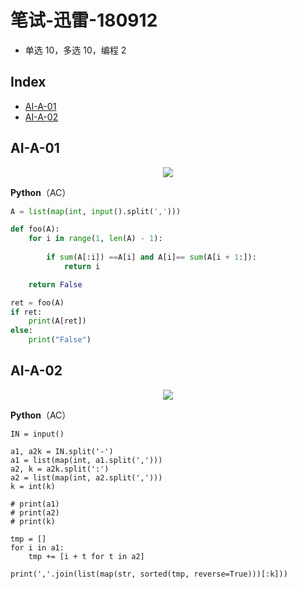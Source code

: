 笔试-迅雷-180912
===
- 单选 10，多选 10，编程 2

Index
---
<!-- TOC -->

- [AI-A-01](#ai-a-01)
- [AI-A-02](#ai-a-02)

<!-- /TOC -->

## AI-A-01
<div align="center"><img src="../_assets/TIM截图20180912193245.png" height="" /></div>

**Python**（AC）
```python
A = list(map(int, input().split(',')))

def foo(A):
    for i in range(1, len(A) - 1):
        
        if sum(A[:i]) ==A[i] and A[i]== sum(A[i + 1:]):
            return i

    return False

ret = foo(A)
if ret:
    print(A[ret])
else:
    print("False")
```


## AI-A-02
<div align="center"><img src="../_assets/TIM截图20180912193315.png" height="" /></div>

**Python**（AC）
```
IN = input()

a1, a2k = IN.split('-')
a1 = list(map(int, a1.split(',')))
a2, k = a2k.split(':')
a2 = list(map(int, a2.split(',')))
k = int(k)

# print(a1)
# print(a2)
# print(k)

tmp = []
for i in a1:
    tmp += [i + t for t in a2]

print(','.join(list(map(str, sorted(tmp, reverse=True)))[:k]))

```
